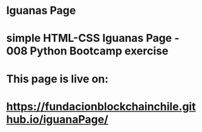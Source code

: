 # Iguanas Page

# simple HTML-CSS Iguanas Page - 008 Python Bootcamp exercise
# This page is live on:
# https://fundacionblockchainchile.github.io/iguanaPage/
